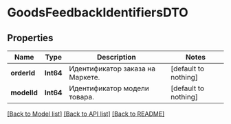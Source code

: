 # GoodsFeedbackIdentifiersDTO


## Properties
Name | Type | Description | Notes
------------ | ------------- | ------------- | -------------
**orderId** | **Int64** | Идентификатор заказа на Маркете. | [default to nothing]
**modelId** | **Int64** | Идентификатор модели товара. | [default to nothing]


[[Back to Model list]](../README.md#models) [[Back to API list]](../README.md#api-endpoints) [[Back to README]](../README.md)


